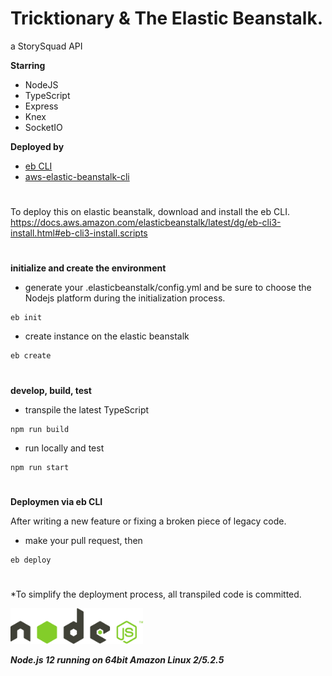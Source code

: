 # Tricktionary & The Elastic Beanstalk.

a StorySquad API

**Starring**
- NodeJS
- TypeScript
- Express
- Knex
- SocketIO

**Deployed by**
- [eb CLI](https://docs.aws.amazon.com/elasticbeanstalk/latest/dg/eb-cli3-install.html)
- [aws-elastic-beanstalk-cli](https://github.com/marketplace/actions/aws-elastic-beanstalk-cli)

#

To deploy this on elastic beanstalk, download and install the eb CLI. https://docs.aws.amazon.com/elasticbeanstalk/latest/dg/eb-cli3-install.html#eb-cli3-install.scripts
#

**initialize and create the environment**

- generate your .elasticbeanstalk/config.yml and be sure to choose the Nodejs platform during the initialization process.
```
eb init
```
- create instance on the elastic beanstalk
```
eb create
```
# 

**develop, build, test**
- transpile the latest TypeScript
```
npm run build
```
- run locally and test
```
npm run start
```
#
**Deploymen via eb CLI**

After writing a new feature or fixing a broken piece of legacy code.

- make your pull request, then
```
eb deploy
```

#

*To simplify the deployment process, all transpiled code is committed.

<img src="gifs/Node.js_logo_2015.svg" width="42%" />

***Node.js 12 running on 64bit Amazon Linux 2/5.2.5***
